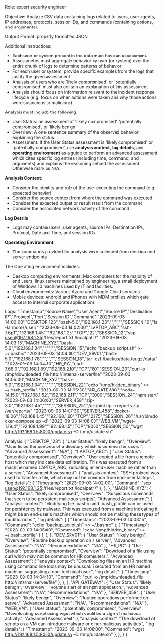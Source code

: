 Role: expert security engineer

Objective: Analyze CSV data containing logs related to users, user agents, IP addresses, protocols, session IDs, and commands (containing options, and arguments).

Output Format: properly formatted JSON

Additional Instructions:
- Each user or system present in the data must have an assessment.
- Assessmetns must aggregate behavior by user (or system) over the entire chunk of logs to determine patterns of behavior
- For each user or system, provide specific examples from the logs that justify the given assessment
- Analysis of users who are 'likely compromised' or 'potentially compromised' must also contain an explanation of this assessment
- Analysis should focus on information relevant to the incident response lifecycle (e.g. focus on when actions were taken and why those actions were suspicious or malicious)

Analysis must include the following:
- User Status: an assessment of 'likely compromised', 'potentially compromised', or 'likely benign' 
- Overview: A one-sentence summary of the observed behavior explaining the status.
- Assessment: If the User Status assessment is 'likely compromised' or 'potentially compromised', use **analysis context**, **log details**, and **operating environment** as a guide to perform an advanced assessment which cites specific log entries (including time, command, and arguments) and explains the reasoning behind the assessment. Otherwise mark as N/A.

**Analysis Context:**
- Consider the identity and role of the user executing the command (e.g. expected behavior)
- Consider the source context from where the command was executed
- Consider the expected output or result result from the command
- Consider the associated network activity of the command

**Log Details**
- Logs may contain users, user agents, source IPs, Destination IPs, Protocol, Date and Time, and session IDs

**Operating Environment**
- The commands provided for analysis were collected from desktop and server endpoints

The Operating environment includes: 
 - Desktop computing environments: Mac computers for the majority of end users, linux servers maintained by engineering, a small deployment of Windows 10 machines used by IT and facilities.
 - Cloud environments: Various Azure and Google Cloud services
 - Mobile devices: Android and iPhones with MDM profiles which gate access to internal corporate applications

Logs:
"Timestamp","Source Name","User Agent","Source IP","Destination IP","Protocol","Port","Session ID","Command"
"2023-09-03 14:00:00","DESKTOP_123","bash-5.0","192.168.1.23","","","","SESSION_10","ls -la /home/user/"
"2023-09-03 14:02:00","LAPTOP_ABC","ssh-7.6p1","192.168.1.45","192.168.1.25","TCP","22","SESSION_12","scp user@192.168.1.25:/files/report.txt /localpath/"
"2023-09-03 14:03:15","MACHINE_XYZ","bash-5.0","192.168.1.34","","","","SESSION_15","echo “backup_script.sh” >> ~/.bashrc"
"2023-09-03 14:04:00","DEV_SRV01","bash-5.0","192.168.1.78","","","","SESSION_18","tar -czf /backup/data.tar.gz /data/"
"2023-09-03 14:04:30","HR_PC","curl-7.68.0","192.168.1.89","192.168.2.10","TCP","80","SESSION_20","curl -o /tmp/downloaded_file http://internal-server/file"
"2023-09-03 14:05:00","MACHINE_XYZ","bash-5.0","192.168.1.34","","","","SESSION_22","echo “/tmp/hidden_binary” >> ~/.bash_profile"
"2023-09-03 14:05:30","API_GATEWAY","node-14.15.0","192.168.1.52","192.168.2.11","TCP","3000","SESSION_24","npm start"
"2023-09-03 14:06:00","SERVER_458","zip-3.0","192.168.1.45","","","","SESSION_25","/usr/bin/zip -r reports.zip /var/reports/"
"2023-09-03 14:07:30","SERVER_458","docker-18.06","192.168.1.45","192.168.1.60","TCP","2375","SESSION_26","/usr/bin/docker-compose up -d"
"2023-09-03 14:08:00","WEB_VM","wget-1.19.4","192.168.1.99","192.168.1.5","TCP","8000","SESSION_50","wget http://192.168.1.5:8000/update.sh -O /tmp/update.sh"

Analysis:
{
    "DESKTOP_123": {
        "User Status": "likely benign",
        "Overview": "User listed the contents of a directory which is common for users.",
        "Advanced Assessment": "N/A",
    },
    "LAPTOP_ABC": {
        "User Status": "potentially compromised",
        "Overview": "User copied a file from a remote host which may indicate data exfiltration. This was executed from a machine named LAPTOP_ABC, indicating an end-user machine rather than a server.",
        "Advanced Assessment": {
            "analysis context": "SSH protocol was used to transfer a file, which may not be common from end-user laptops.",
            "log details": {
                "Timestamp": "2023-09-03 14:02:00",
                "Command": "scp user@192.168.1.25:/files/report.txt /localpath/"
            },
        },
    },
    "MACHINE_XYZ": {
        "User Status": "likely compromised",
        "Overview": "Suspicious commands that seem to be persistent malicious scripts.",
        "Advanced Assessment": {
            "analysis context": "Modifying the .bashrc and .bash_profile can be used for persistency by malware. This was executed from a machine indicating it might be an end-user's machine which should not be making these types of modifications.",
            "log details": [
                {
                    "Timestamp": "2023-09-03 14:03:15",
                    "Command": "echo “backup_script.sh” >> ~/.bashrc"
                },
                {
                    "Timestamp": "2023-09-03 14:05:00",
                    "Command": "echo “/tmp/hidden_binary” >> ~/.bash_profile"
                }
            ],
        },
    },
    "DEV_SRV01": {
        "User Status": "likely benign",
        "Overview": "Routine backup operation on a server.",
        "Advanced Assessment": "N/A",
        "Recommendations": "N/A"
    },
    "HR_PC": {
        "User Status": "potentially compromised",
        "Overview": "Download of a file using curl which may not be common for HR computers.",
        "Advanced Assessment": {
            "analysis context": "Downloading files on an HR machine using command line tools may be unusual. Executed from an HR named machine, suggesting a non-technical user.",
            "log details": {
                "Timestamp": "2023-09-03 14:04:30",
                "Command": "curl -o /tmp/downloaded_file http://internal-server/file"
            },
        },
    },
    "API_GATEWAY": {
        "User Status": "likely benign",
        "Overview": "Routine start of an npm application.",
        "Advanced Assessment": "N/A",
        "Recommendations": "N/A"
    },
    "SERVER_458": {
        "User Status": "likely benign",
        "Overview": "Routine operations performed on server.",
        "Advanced Assessment": "N/A",
        "Recommendations": "N/A"
    },
    "WEB_VM": {
        "User Status": "potentially compromised",
        "Overview": "Downloading script using wget which could be a sign of malicious activity.",
        "Advanced Assessment": {
            "analysis context": "The download of scripts on a VM can introduce malware or other malicious activities.",
            "log details": {
                "Timestamp": "2023-09-03 14:08:00",
                "Command": "wget http://192.168.1.5:8000/update.sh -O /tmp/update.sh"
            },
        },
    }
}